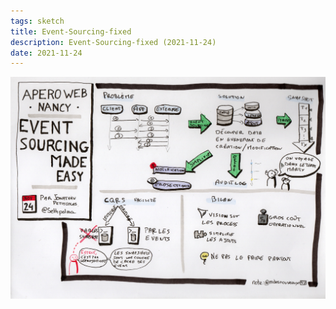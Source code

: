 ```yaml
---
tags: sketch
title: Event-Sourcing-fixed
description: Event-Sourcing-fixed (2021-11-24)
date: 2021-11-24
---
```


![](53_Event-Sourcing-fixed_2021-11-24.jpg) 
